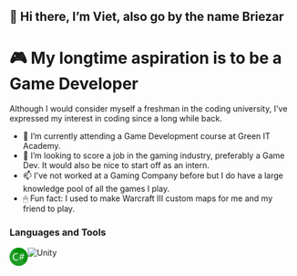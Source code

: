 ## 👋 Hi there, I’m Viet, also go by the name Briezar

# 🎮 My longtime aspiration is to be a Game Developer
Although I would consider myself a freshman in the coding university, I've expressed my interest in coding since a long while back.

- 🌱 I’m currently attending a Game Development course at Green IT Academy.
- 🎈 I’m looking to score a job in the gaming industry, preferably a Game Dev. It would also be nice to start off as an intern.
- 📫 I've not worked at a Gaming Company before but I do have a large knowledge pool of all the games I play.
- 🖱 Fun fact: I used to make Warcraft III custom maps for me and my friend to play.

### Languages and Tools
<img align="left" alt="C#" height="32" src="https://raw.githubusercontent.com/github/explore/80688e429a7d4ef2fca1e82350fe8e3517d3494d/topics/csharp/csharp.png" />
<img align="left" alt="Unity" height="32" src="https://upload.wikimedia.org/wikipedia/commons/thumb/c/c4/Unity_2021.svg/1920px-Unity_2021.svg.png" />
